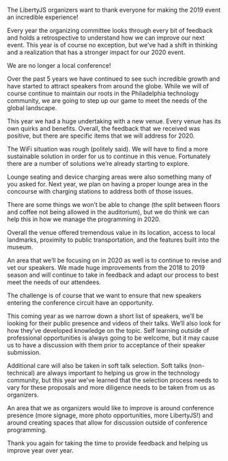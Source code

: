 The LibertyJS organizers want to thank everyone for making the 2019 event an incredible experience!

Every year the organizing committee looks through every bit of feedback and holds a retrospective to understand how we can improve our next event.  This year is of course no exception, but we’ve had a shift in thinking and a realization that has a stronger impact for our 2020 event.

We are no longer a local conference!

Over the past 5 years we have continued to see such incredible growth and have started to attract speakers from around the globe.  While we will of course continue to maintain our roots in the Philadelphia technology community, we are going to step up our game to meet the needs of the global landscape.

This year we had a huge undertaking with a new venue.   Every venue has its own quirks and benefits.  Overall, the feedback that we received was positive, but there are specific items that we will address for 2020.

The WiFi situation was rough (politely said).  We will have to find a more sustainable solution in order for us to continue in this venue.  Fortunately there are a number of solutions we’re already starting to explore.

Lounge seating and device charging areas were also something many of you asked for.  Next year, we plan on having a proper lounge area in the concourse with charging stations to address both of those issues.

There are some things we won’t be able to change (the split between floors and coffee not being allowed in the auditorium), but we do think we can help this in how we manage the programming in 2020.

Overall the venue offered tremendous value in its location, access to local landmarks, proximity to public transportation, and the features built into the museum.

An area that we’ll be focusing on in 2020 as well is to continue to revise and vet our speakers.  We made huge improvements from the 2018 to 2019 season and will continue to take in feedback and adapt our process to best meet the needs of our attendees.

The challenge is of course that we want to ensure that new speakers entering the conference circuit have an opportunity.

This coming year as we narrow down a short list of speakers, we’ll be looking for their public presence and videos of their talks.  We’ll also look for how they’ve developed knowledge on the topic.  Self learning outside of professional opportunities is always going to be welcome, but it may cause us to have a discussion with them prior to acceptance of their speaker submission.

Additional care will also be taken in soft talk selection.  Soft talks (non-technical) are always important to helping us grow in the technology community, but this year we’ve learned that the selection process needs to vary for these proposals and more diligence needs to be taken from us as organizers.

An area that we as organizers would like to improve is around conference presence (more signage, more photo opportunities, more LibertyJS!) and around creating spaces that allow for discussion outside of conference programming.

Thank you again for taking the time to provide feedback and helping us improve year over year.
